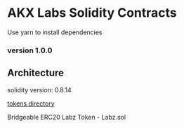 # AKX Labs Solidity Contracts

Use yarn to install dependencies

### version 1.0.0

## Architecture

solidity version: 0.8.14

[tokens directory](https://github.com/akxlab/hh/tree/dev/contracts/tokens)

Bridgeable ERC20 Labz Token - Labz.sol







